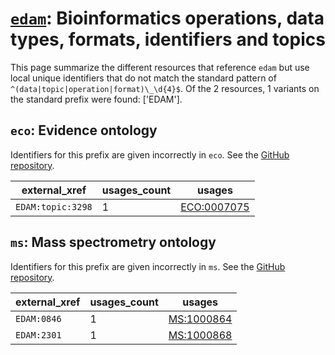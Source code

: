 # [`edam`](https://bioregistry.io/edam): Bioinformatics operations, data types, formats, identifiers and topics

This page summarize the different resources that reference `edam`
but use local unique identifiers that do not match the standard pattern of
`^(data|topic|operation|format)\_\d{4}$`. Of the 2 resources,
1 variants on the standard prefix were found: ['EDAM'].

## `eco`: Evidence ontology

Identifiers for this prefix are given incorrectly in `eco`. See the [GitHub repository](https://github.com/evidenceontology/evidenceontology).

| external_xref     |   usages_count | usages                                            |
|-------------------|----------------|---------------------------------------------------|
| `EDAM:topic:3298` |              1 | [ECO:0007075](https://bioregistry.io/ECO:0007075) |

## `ms`: Mass spectrometry ontology

Identifiers for this prefix are given incorrectly in `ms`. See the [GitHub repository](https://github.com/HUPO-PSI/psi-ms-CV).

| external_xref   |   usages_count | usages                                          |
|-----------------|----------------|-------------------------------------------------|
| `EDAM:0846`     |              1 | [MS:1000864](https://bioregistry.io/MS:1000864) |
| `EDAM:2301`     |              1 | [MS:1000868](https://bioregistry.io/MS:1000868) |

